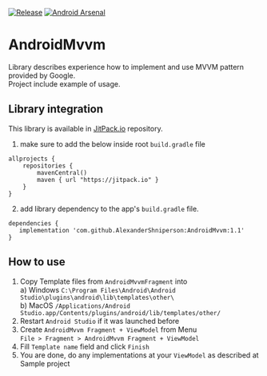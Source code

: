 [![Release](https://jitpack.io/v/AlexanderShniperson/AndroidMvvm.svg)](https://jitpack.io/#AlexanderShniperson/AndroidMvvm)
[![Android Arsenal](https://img.shields.io/badge/Android%20Arsenal-AndroidMvvm-green.svg?style=flat)](https://android-arsenal.com/details/1/7466)
# AndroidMvvm
Library describes experience how to implement and use MVVM pattern provided by Google.<br>
Project include example of usage.

## Library integration
This library is available in [JitPack.io](https://jitpack.io/) repository.
1) make sure to add the below inside root `build.gradle` file
```
allprojects {
    repositories {
        mavenCentral()
        maven { url "https://jitpack.io" }
    }
}
```
2) add library dependency to the app's `build.gradle` file.
```
dependencies {
   implementation 'com.github.AlexanderShniperson:AndroidMvvm:1.1'
}
```

## How to use
1) Copy Template files from `AndroidMvvmFragment` into<br>
a) Windows `C:\Program Files\Android\Android Studio\plugins\android\lib\templates\other\`<br>
b) MacOS `/Applications/Android Studio.app/Contents/plugins/android/lib/templates/other/`<br>
2) Restart `Android Studio` if it was launched before<br>
3) Create `AndroidMvvm Fragment + ViewModel` from Menu<br>
`File > Fragment > AndroidMvvm Fragment + ViewModel`<br>
4) Fill `Template name` field and click `Finish`<br>
5) You are done, do any implementations at your `ViewModel` as described at Sample project

